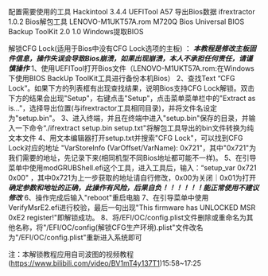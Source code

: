 配置需要使用的工具
Hackintool                          3.4.4
UEFITool                            A57     导出Bios数据
ifrextractor                        1.0.2   Bios解包工具
LENOVO-M1UKT57A.rom                         M720Q Bios
Universal BIOS Backup ToolKit 2.0   1.0     Windows提取BIOS


解锁CFG Lock(适用于Bios中没有CFG Lock选项的主板) ：
  ***本教程是修改主板固件信息，操作失误会导致Bios崩溃，如果出现崩溃，本人不承担任何责任，请谨慎操作***
  1、使用UEFITool打开Bios文件（LENOVO-M1UKT57A.rom:在Windows下使用BIOS BackUp ToolKit工具进行备份本机Bios）
  2、查找Text “CFG Lock”。如果下方的列表框有出现查找结果，说明Bios支持CFG Lock解锁。双击下方的结果会出现"Setup"，右键点击"Setup"，点击菜单菜单栏中的"Extract as is..."，选择导出位置(与ifrextractor工具相同目录)，并将文件名设定为"setup.bin"。
  3、进入终端，并且在终端中进入"setup.bin"保存的目录，并输入一下命令“./ifrextract setup.bin setup.txt"将解包工具导出的bin文件转换为纯文本文件
  4、用文本编辑器打开setup.txt并搜索"CFG Lock"，可以找到CFG Lock对应的地址 "VarStoreInfo (VarOffset/VarName): 0x721"，其中"0x721"为我们需要的地址，先记录下来(相同机型不同Bios地址都可能不一样)。
  5、在引导菜单中使用modGRUBShell.efi这个工具，进入工具后，输入：“setup_var 0x721 0x00" ，其中0x721为上一步获取的地址请自行修改，0x00为关闭｜0x01为打开  
      ***确定参数和地址的正确，此操作有风险，后果自负！！！！！！能正常使用不建议修改***
  6、操作完成后输入"reboot"重启电脑
  7、在引导菜单中使用VerifyMsrE2.efi进行校验，最后一句出现"This firmware has UNLOCKED MSR 0xE2 register!"即解锁成功。
  8、将/EFI/OC/config.plist文件删除或重命名为其他名称，将"/EFI/OC/config(解锁CFG生产环境).plist"文件改名为"/EFI/OC/config.plist"重新进入系统即可
  
注：本解锁教程应用自司波图的视频教程(https://www.bilibili.com/video/BV1mT4y137T1)15:58~17:25
  
  
